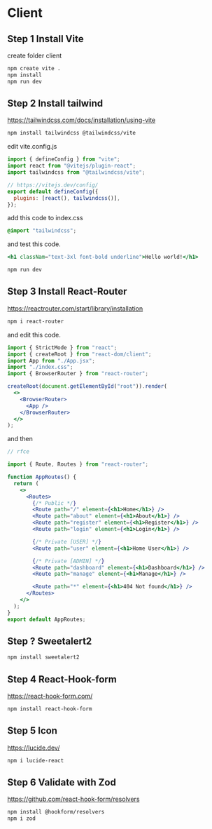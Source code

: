 # Client

## Step 1 Install Vite

create folder client

```bash
npm create vite .
npm install
npm run dev
```

## Step 2 Install tailwind

https://tailwindcss.com/docs/installation/using-vite

```bash
npm install tailwindcss @tailwindcss/vite
```

edit vite.config.js

```js
import { defineConfig } from "vite";
import react from "@vitejs/plugin-react";
import tailwindcss from "@tailwindcss/vite";

// https://vitejs.dev/config/
export default defineConfig({
  plugins: [react(), tailwindcss()],
});
```

add this code to index.css

```css
@import "tailwindcss";
```

and test this code.

```jsx
<h1 classNam="text-3xl font-bold underline">Hello world!</h1>
```

```bash
npm run dev
```

## Step 3 Install React-Router

https://reactrouter.com/start/library/installation

```bash
npm i react-router
```

and edit this code.

```jsx
import { StrictMode } from "react";
import { createRoot } from "react-dom/client";
import App from "./App.jsx";
import "./index.css";
import { BrowserRouter } from "react-router";

createRoot(document.getElementById("root")).render(
  <>
    <BrowserRouter>
      <App />
    </BrowserRouter>
  </>
);
```

and then

```jsx
// rfce

import { Route, Routes } from "react-router";

function AppRoutes() {
  return (
    <>
      <Routes>
        {/* Public */}
        <Route path="/" element={<h1>Home</h1>} />
        <Route path="about" element={<h1>About</h1>} />
        <Route path="register" element={<h1>Register</h1>} />
        <Route path="login" element={<h1>Login</h1>} />

        {/* Private [USER] */}
        <Route path="user" element={<h1>Home User</h1>} />

        {/* Private [ADMIN] */}
        <Route path="dashboard" element={<h1>Dashboard</h1>} />
        <Route path="manage" element={<h1>Manage</h1>} />

        <Route path="*" element={<h1>404 Not found</h1>} />
      </Routes>
    </>
  );
}
export default AppRoutes;
```

## Step ? Sweetalert2

```bash
npm install sweetalert2
```

## Step 4 React-Hook-form

https://react-hook-form.com/

```bash
npm install react-hook-form
```

## Step 5 Icon

https://lucide.dev/

```bash
npm i lucide-react
```

## Step 6 Validate with Zod

https://github.com/react-hook-form/resolvers

```bash
npm install @hookform/resolvers
npm i zod
```
